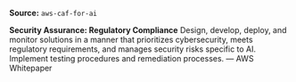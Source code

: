 **Source:** `aws-caf-for-ai`

**Security Assurance: Regulatory Compliance**
Design, develop, deploy, and monitor solutions in a manner that prioritizes cybersecurity, meets regulatory requirements, and manages security risks specific to AI. Implement testing procedures and remediation processes. — AWS Whitepaper
